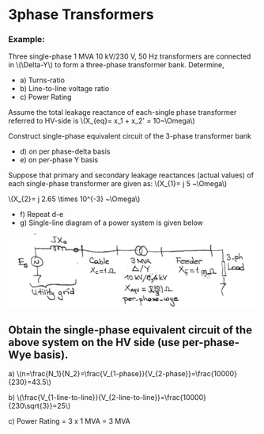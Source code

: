 # 3phase Transformers


### Example:

Three single-phase 1 MVA 10 kV/230 V, 50 Hz transformers are connected in \\(\Delta-Y\\) to form a three-phase transformer bank. Determine,

- a) Turns-ratio
- b) Line-to-line voltage ratio
- c) Power Rating

Assume the total leakage reactance of each-single phase transformer referred to HV-side is \\(X\_{eq}= x_1 + x_2' = 10~\Omega\\)

Construct single-phase equivalent circuit of the 3-phase transformer bank

- d) on per phase-delta basis
- e) on per-phase Y basis

Suppose that primary and secondary leakage reactances (actual values) of each single-phase transformer are given as:
\\(X\_{1}= j 5 ~\Omega\\)

\\(X\_{2}= j 2.65 \times 10^{-3} ~\Omega\\)

- f) Repeat d-e
- g) Single-line diagram of a power system is given below

![](../images/3phase_ex.jpg)

Obtain the single-phase equivalent circuit of the above system on the HV side (use per-phase-Wye basis).
---

a) \\(n=\frac{N\_1}{N\_2}=\frac{V\_{1-phase}}{V\_{2-phase}}=\frac{10000}{230}=43.5\\)

b) \\(\frac{V\_{1-line-to-line}}{V\_{2-line-to-line}}=\frac{10000}{230\sqrt{3}}=25\\)

c) Power Rating = 3 x 1 MVA = 3 MVA

